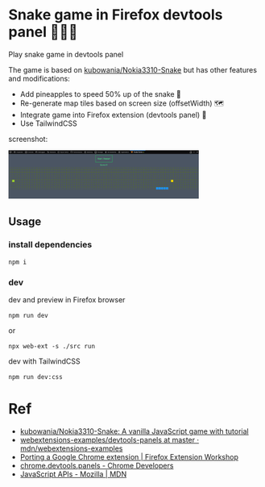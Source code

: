 # Snake game in Firefox devtools panel 🦊🔬🐍

Play snake game in devtools panel

The game is based on [kubowania/Nokia3310-Snake](https://github.com/kubowania/Nokia3310-Snake) but has other features and modifications:

- Add pineapples to speed 50% up of the snake 🍍
- Re-generate map tiles based on screen size (offsetWidth) 🗺
- Integrate game into Firefox extension (devtools panel) 🦊
- Use TailwindCSS

screenshot:

<img src="./screenshots/screenshot1.png" width="75%" alt="screenshot">


## Usage
### install dependencies
```
npm i
```

### dev

dev and preview in Firefox browser
```
npm run dev
```
or
```
npx web-ext -s ./src run
```

dev with TailwindCSS
```
npm run dev:css
```

# Ref

* [kubowania/Nokia3310-Snake: A vanilla JavaScript game with tutorial](https://github.com/kubowania/Nokia3310-Snake "kubowania/Nokia3310-Snake: A vanilla JavaScript game with tutorial")
* [webextensions-examples/devtools-panels at master · mdn/webextensions-examples](https://github.com/mdn/webextensions-examples/tree/master/devtools-panels "webextensions-examples/devtools-panels at master · mdn/webextensions-examples")
* [Porting a Google Chrome extension | Firefox Extension Workshop](https://extensionworkshop.com/documentation/develop/porting-a-google-chrome-extension/ "Porting a Google Chrome extension | Firefox Extension Workshop")
* [chrome.devtools.panels - Chrome Developers](https://developer.chrome.com/docs/extensions/reference/devtools_panels/ "chrome.devtools.panels - Chrome Developers")
* [JavaScript APIs - Mozilla | MDN](https://developer.mozilla.org/en-US/docs/Mozilla/Add-ons/WebExtensions/API "JavaScript APIs - Mozilla | MDN")
